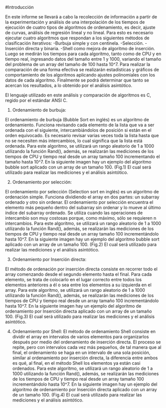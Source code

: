 #Introducción 

En este informe se llevará a cabo la recolección de información a partir de la experimentación y 
análisis de una interpolación de los tiempos de ejecución de cuatro tipos de algoritmos de 
ordenamiento, es decir, ajuste de curvas, análisis de regresión lineal y no lineal. 
Para esto es necesario ejecutar cuatro algoritmos que respondan a los siguientes métodos de 
clasificación iterativos: -Burbuja simple y con centinela. -Selección. -Inserción directa y binaria. -Shell como mejora de algoritmo de inserción. 
Luego se medirán los tiempos para cada algoritmo, tanto como de CPU y en tiempo real, 
ingresando datos del tamaño entre 1 y 1000, variando el tamaño del problema de un array del 
tamaño de 100 hasta 10^7. 
Para realizar la comparación de una forma efectiva se realizarán estadísticas y gráficos de 
comportamiento de los algoritmos aplicando ajustes polinomiales con los datos de cada algoritmo. 
Finalmente se podrá determinar que tanto se acercan los resultados, a lo obtenido por el análisis 
asintótico.

El lenguaje utilizado en este análisis y comparación de algoritmos es C, regido por el estándar ANSI 
C.

1. Ordenamiento de burbuja: 

El ordenamiento de burbuja (Bubble Sort en inglés) es un algoritmo de ordenamiento. Funciona 
revisando cada elemento de la lista que va a ser ordenada con el siguiente, intercambiándolos de 
posición si están en el orden equivocado. Es necesario revisar varias veces toda la lista hasta que 
no se necesiten más intercambios, lo cual significa que la lista está ordenada. 
Para este algoritmo, se utilizará un rango aleatorio de 1 a 1000 utilizando la función Rand(), 
además, se realizarán las mediciones de los tiempos de CPU y tiempo real desde un array tamaño 
100 incrementando el tamaño hasta 10^7. 
En la siguiente imagen hay un ejemplo del algoritmo bubble sort aplicado con un array de un 
tamaño 100. (Fig.1) El cual será utilizado para realizar las mediciones y el análisis asintótico.

2. Ordenamiento por selección:

El ordenamiento por selección (Selection sort en inglés) es un algoritmo de ordenación simple. 
Funciona dividiendo el array en dos partes: un subarray ordenado y otro sin ordenar. El 
ordenamiento por selección encuentra el elemento más pequeño dentro del subarray sin ordenar 
y lo mueve al último índice del subarray ordenado. Se utiliza cuando las operaciones de 
intercambio son muy costosas porque, como máximo, sólo se requieren n intercambios. 
Para este algoritmo, se utilizará un rango aleatorio de 1 a 1000 utilizando la función Rand(), 
además, se realizarán las mediciones de los tiempos de CPU y tiempo real desde un array tamaño 
100 incrementándolo hasta 10^7. 
En la siguiente imagen hay un ejemplo del algoritmo bubble sort aplicado con un array de un 
tamaño 100. (Fig.2) El cual será utilizado para realizar las mediciones y el análisis asintótico.

3. Ordenamiento por Inserción directa: 

El método de ordenación por inserción directa consiste en recorrer todo el array comenzando 
desde el segundo elemento hasta el final. Para cada elemento, se trata de colocarlo en el lugar 
correcto entre todos los elementos anteriores a él o sea entre los elementos a su izquierda en el 
array. 
Para este algoritmo, se utilizará un rango aleatorio de 1 a 1000 utilizando la función Rand(), 
además, se realizarán las mediciones de los tiempos de CPU y tiempo real desde un array tamaño 
100 incrementándolo hasta 10^7. 
En la siguiente imagen hay un ejemplo del algoritmo de ordenamiento por Inserción directa 
aplicado con un array de un tamaño 100. (Fig.3) El cual será utilizado para realizar las mediciones y 
el análisis asintótico.


4. Ordenamiento por Shell: 
El método de ordenamiento Shell consiste en dividir el array en intervalos de varios 
elementos para organizarlos después por medio del ordenamiento de inserción directa. El 
proceso se repite, pero con intervalos cada vez más pequeños, de tal manera que al final, 
el ordenamiento se haga en un intervalo de una sola posición, similar al ordenamiento por 
inserción directa, la diferencia entre ambos es qué, al final, en el método Shell los 
elementos ya están casi ordenados. 
Para este algoritmo, se utilizará un rango aleatorio de 1 a 1000 utilizando la función 
Rand(), además, se realizarán las mediciones de los tiempos de CPU y tiempo real desde 
un array tamaño 100 incrementándolo hasta 10^7. 
En la siguiente imagen hay un ejemplo del algoritmo de ordenamiento por Inserción 
directa aplicado con un array de un tamaño 100. (Fig.4) El cual será utilizado para realizar 
las mediciones y el análisis asintótico.

